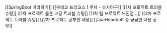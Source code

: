 [[SpringBoot 따라하기]]
[[우테코 프리코스 1 주차 - 숫자야구]]
[[1차 프로젝트 트러블슈팅]]
[[1차 프로젝트 클론 코딩 트러블 슈팅]]
[[1차 팀 프로젝트 느낀점 ..]]
[[2차 프로젝트 트러블 슈팅]]
[[2차 프로젝트  공부한 내용]]
[[JpaHeadbutt 중 궁금한 내용 공부]]